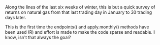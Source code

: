 Along the lines of the last six weeks of winter, this is but a quick
survey of returns on natural gas from that last trading day in January
to 30 trading days later. 

This is the first time the endpoints() and apply.monthly() methods have 
been used (R) and effort is made to make the code sparse and readable. I
know, isn't that always the goal?

